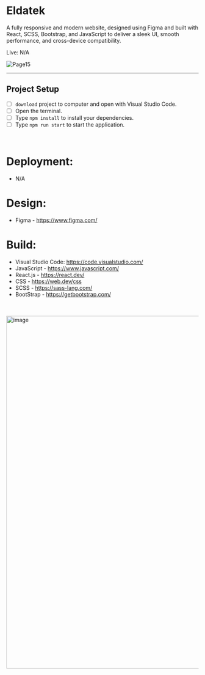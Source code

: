 # Eldatek
A fully responsive and modern website, designed using Figma and built with React, SCSS, Bootstrap, and JavaScript to deliver a sleek UI, smooth performance, and cross-device compatibility.

Live: N/A

![Page15](https://github.com/user-attachments/assets/c7ddbdd9-77dc-47a1-8463-fddba6de28a4)

-----
## Project Setup
- [ ] `download` project to computer and open with Visual Studio Code.
- [ ] Open the terminal.
- [ ] Type `npm install` to install your dependencies.
- [ ] Type `npm run start` to start the application.
<br>

# Deployment:
- N/A

# Design:
- Figma - https://www.figma.com/
 
# Build:
- Visual Studio Code: https://code.visualstudio.com/
- JavaScript - https://www.javascript.com/
- React.js - https://react.dev/
- CSS - https://web.dev/css
- SCSS - https://sass-lang.com/
- BootStrap - https://getbootstrap.com/

<br></br>
<img width="1190" height="923" alt="image" src="https://github.com/user-attachments/assets/f311588c-5227-484a-9cc1-8b92e696b577" />


